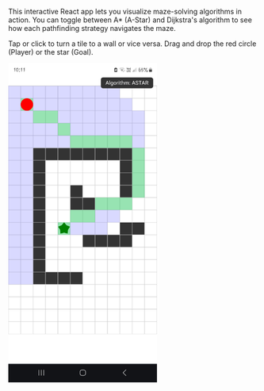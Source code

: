 This interactive React app lets you visualize maze-solving algorithms in action.
You can toggle between A* (A-Star) and Dijkstra's algorithm to see how each pathfinding strategy navigates the maze.

Tap or click to turn a tile to a wall or vice versa.
Drag and drop the red circle (Player) or the star (Goal).

<img src="Screenshot_20250426_101129_Chrome.jpg" alt="Description" width="300">